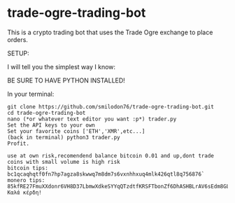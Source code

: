 # trade-ogre-trading-bot
This is a crypto trading bot that uses the Trade Ogre exchange to place orders.

SETUP:

I will tell you the simplest way I know:

BE SURE TO HAVE PYTHON INSTALLED!

In your terminal:

```
git clone https://github.com/smilodon76/trade-ogre-trading-bot.git
cd trade-ogre-trading-bot
nano (*or whatever text editor you want :p*) trader.py
Set the API keys to your own
Set your favorite coins ['ETH','XMR',etc...]
(back in terminal) python3 trader.py
Profit.

use at own risk,recomendend balance bitcoin 0.01 and up,dont trade coins with small volume is high risk
bitcoin tips:   bc1qcaqhqtf0fn7hp7agza8skwwq7m8dm7s6vxnhhxuq4mlk426qtl8q756876`
monero tips:    85kfRE27FmuXXdonr6VH8D37LbmwXdkeSYYqQTzdtfKRSFTbonZf6DhASHBLrAV6sEdm8GLsdTHpATPw92KbzRZU2Pc9AhL
Καλά κέρδη!
